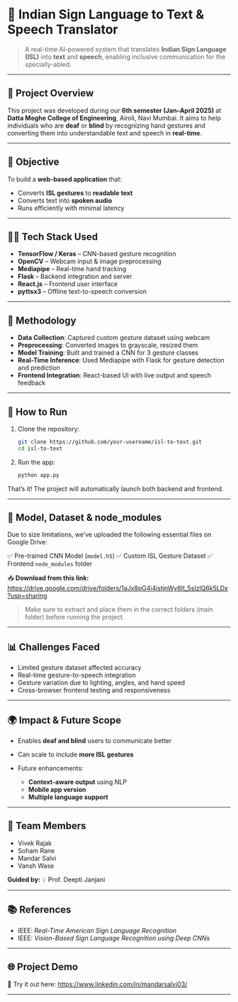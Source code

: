 

# 🤟 Indian Sign Language to Text & Speech Translator

> A real-time AI-powered system that translates **Indian Sign Language (ISL)** into **text** and **speech**, enabling inclusive communication for the specially-abled.

---

## 📌 Project Overview

This project was developed during our **6th semester (Jan–April 2025)** at **Datta Meghe College of Engineering**, Airoli, Navi Mumbai.
It aims to help individuals who are **deaf** or **blind** by recognizing hand gestures and converting them into understandable text and speech in **real-time**.

---

## 🎯 Objective

To build a **web-based application** that:

* Converts **ISL gestures** to **readable text**
* Converts text into **spoken audio**
* Runs efficiently with minimal latency

---

## 👨‍💻 Tech Stack Used

* **TensorFlow / Keras** – CNN-based gesture recognition
* **OpenCV** – Webcam input & image preprocessing
* **Mediapipe** – Real-time hand tracking
* **Flask** – Backend integration and server
* **React.js** – Frontend user interface
* **pyttsx3** – Offline text-to-speech conversion

---

## 🔬 Methodology

* **Data Collection**: Captured custom gesture dataset using webcam
* **Preprocessing**: Converted images to grayscale, resized them
* **Model Training**: Built and trained a CNN for 3 gesture classes
* **Real-Time Inference**: Used Mediapipe with Flask for gesture detection and prediction
* **Frontend Integration**: React-based UI with live output and speech feedback

---

## 🧪 How to Run

1. Clone the repository:

   ```bash
   git clone https://github.com/your-username/isl-to-text.git
   cd isl-to-text
   ```

2. Run the app:

   ```bash
   python app.py
   ```

That’s it! The project will automatically launch both backend and frontend.

---

## 📁 Model, Dataset & node\_modules

Due to size limitations, we’ve uploaded the following essential files on Google Drive:

✅ Pre-trained CNN Model (`model.h5`)
✅ Custom ISL Gesture Dataset
✅ Frontend `node_modules` folder

📥 **Download from this link:**
https://drive.google.com/drive/folders/1aJx8pG4i4istjnWy8It_5sIzlQ6k5LDx?usp=sharing

> Make sure to extract and place them in the correct folders (main folder) before running the project.

---

## 📊 Challenges Faced

* Limited gesture dataset affected accuracy
* Real-time gesture-to-speech integration
* Gesture variation due to lighting, angles, and hand speed
* Cross-browser frontend testing and responsiveness

---

## 🌍 Impact & Future Scope

* Enables **deaf and blind** users to communicate better
* Can scale to include **more ISL gestures**
* Future enhancements:

  * **Context-aware output** using NLP
  * **Mobile app version**
  * **Multiple language support**

---

## 👥 Team Members

* Vivek Rajak
* Soham Rane
* Mandar Salvi
* Vansh Wase

**Guided by:**
💡 Prof. Deepti Janjani

---

## 📚 References

* IEEE: *Real-Time American Sign Language Recognition*
* IEEE: *Vision-Based Sign Language Recognition using Deep CNNs*

---

## 🌐 Project Demo

🔗 Try it out here:
https://www.linkedin.com/in/mandarsalvi03/

---
